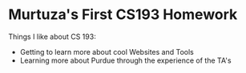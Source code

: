# Murtuza's First CS193 Homework

Things I like about CS 193:

- Getting to learn more about cool Websites and Tools 
- Learning more about Purdue through the experience of the TA's

